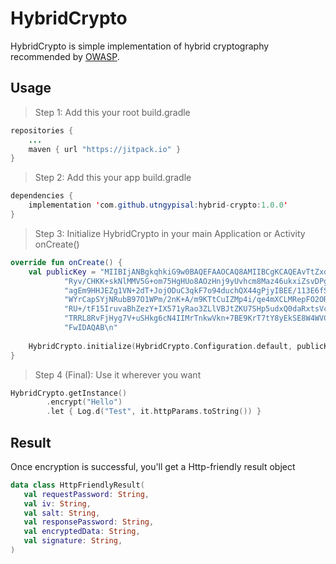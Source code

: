 

# HybridCrypto

HybridCrypto is simple implementation of hybrid cryptography recommended by  [OWASP](https://mobile-security.gitbook.io/mobile-security-testing-guide/general-mobile-app-testing-guide/0x04g-testing-cryptography).

## Usage

> Step 1: Add this your root build.gradle
```java
repositories {  
	...
    maven { url "https://jitpack.io" }
}

```
> Step 2: Add this your app build.gradle
```java
dependencies {
    implementation 'com.github.utngypisal:hybrid-crypto:1.0.0'
}
```

> Step 3: Initialize HybridCrypto in your main Application or Activity onCreate()
```kotlin
override fun onCreate() {  
    val publicKey = "MIIBIjANBgkqhkiG9w0BAQEFAAOCAQ8AMIIBCgKCAQEAvTtZxoq7IKTwRkADtWix\n" +  
            "Ryv/CHKK+skNlMMV5G+om75HgHUo8AOzHnj9yUvhcm8Maz46ukxiZsvDPgExu9N1\n" +  
            "agEm9HHJEZg1VN+2dT+JojODuC3qkF7o94duchQX44gPjyIBEE/113E6fS51SGGm\n" +  
            "WYrCapSYjNRubB97O1WPm/2nK+A/m9KTtCuIZMp4i/qe4mXCLMRepFO2ORBLD5Ac\n" +  
            "RU+/tF15IruvaBhZezY+IX571yRao3ZLlVBJtZKU7SHp5udxQ0daRxtsVc9aloC3\n" +  
            "TRRL8RvFjHyg7V+uSHkg6cN4IIMrTnkwVkn+7BE9KrT7tY8yEkSE8W4WVCDChIRf\n" +  
            "FwIDAQAB\n"  
  
    HybridCrypto.initialize(HybridCrypto.Configuration.default, publicKey) 
}
```
> Step 4 (Final): Use it wherever you want
```kotlin
HybridCrypto.getInstance()  
        .encrypt("Hello")  
        .let { Log.d("Test", it.httpParams.toString()) }
```

## Result
Once encryption is successful, you'll get a Http-friendly result object
```kotlin
data class HttpFriendlyResult(  
   val requestPassword: String,
   val iv: String,  
   val salt: String,  
   val responsePassword: String,  
   val encryptedData: String,  
   val signature: String,  
)
```